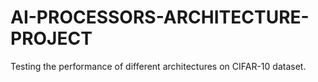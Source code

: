 # AI-PROCESSORS-ARCHITECTURE-PROJECT
Testing the performance of different architectures on CIFAR-10 dataset.
